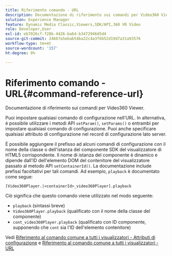 ```yaml
---
title: Riferimento comando - URL
description: Documentazione di riferimento sui comandi per Video360 Viewer.
solution: Experience Manager
feature: Dynamic Media Classic,Viewers,SDK/API,360 VR Video
role: Developer,User
exl-id: eb7026cf-f28b-4426-ba64-b3472946d5d4
source-git-commit: 24667a5ebab54ba22c4a3f6b52d19d7a31a93576
workflow-type: tm+mt
source-wordcount: '157'
ht-degree: 0%

---
```


# Riferimento comando - URL{#command-reference-url}

Documentazione di riferimento sui comandi per Video360 Viewer.

Puoi impostare qualsiasi comando di configurazione nell’URL. In alternativa, è possibile utilizzare i metodi API `setParam()`, `setParams()` o entrambi per impostare qualsiasi comando di configurazione. Puoi anche specificare qualsiasi attributo di configurazione nel record di configurazione lato server.

È possibile aggiungere il prefisso ad alcuni comandi di configurazione con il nome della classe o dell&#39;istanza del componente SDK del visualizzatore di HTML5 corrispondente. Il nome di istanza del componente è dinamico e dipende dall&#39;ID dell&#39;elemento DOM del contenitore del visualizzatore passato al metodo API `setContainerId()`. La documentazione include prefissi facoltativi per tali comandi. Ad esempio, `playback` è documentato come segue:

```
[Video360Player.|<containerId>_video360Player].playback
```

Ciò significa che questo comando viene utilizzato nel modo seguente:

* `playback` (sintassi breve)
* `Video360Player.playback` (qualificato con il nome della classe del componente)
* `cont_video360Player.playback` (qualificato con ID componente, supponendo che `cont` sia l&#39;ID dell&#39;elemento contenitore)

Vedi [Riferimento al comando comune a tutti i visualizzatori - Attributi di configurazione](../../../r-html5-viewer-20-cmdref-configattrib/r-html5-viewer-20-cmdref-configattrib.md#concept-850e0f2c49b949deb7cfbfd330d329bd) e [Riferimento al comando comune a tutti i visualizzatori - URL](../../../c-html5-viewer-20-cmdref-url/c-html5-viewer-20-cmdref-url.md#concept-9b337f349b7b406b8c33c7ee96b3e226)

